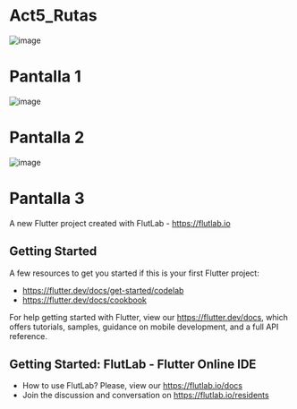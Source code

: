 # Act5_Rutas
![image](https://github.com/user-attachments/assets/de44c776-1ab4-4fa1-b995-16bf3ea45ca5)
# Pantalla 1
![image](https://github.com/user-attachments/assets/93c291de-7c4b-4218-8654-985e1298350c)
# Pantalla 2
![image](https://github.com/user-attachments/assets/b503dce8-2b74-48ea-b6df-39472851c3b3)
# Pantalla 3




A new Flutter project created with FlutLab - https://flutlab.io

## Getting Started

A few resources to get you started if this is your first Flutter project:

- https://flutter.dev/docs/get-started/codelab
- https://flutter.dev/docs/cookbook

For help getting started with Flutter, view our
https://flutter.dev/docs, which offers tutorials,
samples, guidance on mobile development, and a full API reference.

## Getting Started: FlutLab - Flutter Online IDE

- How to use FlutLab? Please, view our https://flutlab.io/docs
- Join the discussion and conversation on https://flutlab.io/residents
